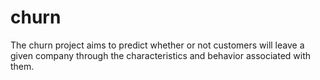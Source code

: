 # churn
The churn project aims to predict whether or not customers will leave a given company through the characteristics and behavior associated with them.
